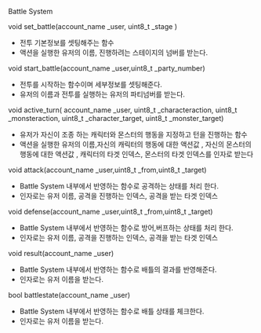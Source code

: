 Battle System

void set_battle(account_name _user, uint8_t _stage )

 - 전투 기본정보를 셋팅해주는 함수
 - 액션을 실행한 유저의 이름, 진행하려는 스테이지의 넘버를 받는다.
 
void start_battle(account_name _user,uint8_t _party_number)

 - 전투를 시작하는 함수이며 세부정보를 셋팅해준다.
 - 유저의 이름과 전투를 실행하는 유저의 파티넘버를 받는다.


 void active_turn( account_name _user,
 uint8_t _characteraction,
 uint8_t _monsteraction,
 uint8_t _character_target,
 uint8_t _monster_target)  
 
 - 유저가 자신이 조종 하는 캐릭터와 몬스터의 행동을 지정하고 턴을 진행하는 함수
 - 액션을 실행한 유저의 이름,자신의 캐릭터의 행동에 대한 액션값 , 자신의 몬스터의 행동에 대한 액션값 , 캐릭터의 타겟 인덱스, 몬스터의 타겟 인덱스를 인자로 받는다
 

 void attack(account_name _user,uint8_t _from,uint8_t _target)
 
 - Battle System 내부에서 반영하는 함수로 공격하는 상태를 처리 한다.
 - 인자로는 유저 이름, 공격을 진행하는 인덱스, 공격을 받는 타겟 인덱스
 
 void defense(account_name _user,uint8_t _from,uint8_t _target)
 
  - Battle System 내부에서 반영하는 함수로 방어,버프하는 상태를 처리 한다.
  - 인자로는 유저 이름, 공격을 진행하는 인덱스, 공격을 받는 타겟 인덱스
 
 void result(account_name _user)
 
  - Battle System 내부에서 반영하는 함수로 배틀의 결과를 반영해준다.
  - 인자로는 유저 이름을 받는다.
 
 bool battlestate(account_name _user)
  - Battle System 내부에서 반영하는 함수로 배틀 상태를 체크한다.
  - 인자로는 유저 이름을 받는다.
 
